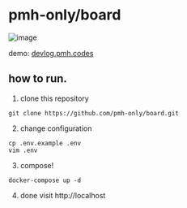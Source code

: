 # pmh-only/board

![image](https://user-images.githubusercontent.com/39158228/147804256-11663810-4e38-4a4d-95d0-b09a92990994.png)


demo: [devlog.pmh.codes](https://devlog.pmh.codes/)

## how to run.

1. clone this repository
```
git clone https://github.com/pmh-only/board.git
```

2. change configuration
```
cp .env.example .env
vim .env
```

3. compose!
```
docker-compose up -d
```

4. done
visit http://localhost

